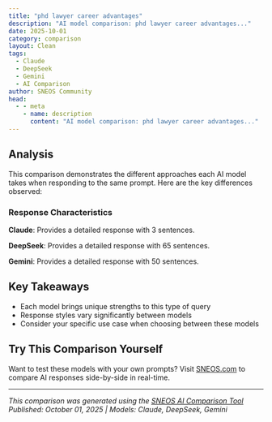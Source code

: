 ```yaml
---
title: "phd lawyer career advantages"
description: "AI model comparison: phd lawyer career advantages..."
date: 2025-10-01
category: comparison
layout: Clean
tags:
  - Claude
  - DeepSeek
  - Gemini
  - AI Comparison
author: SNEOS Community
head:
  - - meta
    - name: description
      content: "AI model comparison: phd lawyer career advantages..."
---
```


<ChatComparison
  title="phd lawyer career advantages"
  prompt="phd lawyer career advantages"
  :responses='{
    "Claude": "# PhD Lawyer Career Advantages\n\nHaving both a PhD and law degree (JD) creates unique career opportunities across multiple sectors:\n\n## **Academic \u0026 Research Careers**\n- **Law school professor** positions (PhD often required/preferred)\n- **Research institute** leadership roles\n- **Think tank** senior positions\n- Higher starting salaries and faster tenure track in academia\n- Grant writing and research funding advantages\n\n## **Specialized Legal Practice**\n- **Intellectual property law** (especially patent law with STEM PhD)\n- **Healthcare/biotech law** (with relevant PhD background)\n- **Environmental law** (with science PhD)\n- **Technology law** (with computer science/engineering PhD)\n- Command premium billing rates due to specialized expertise\n\n## **Government \u0026 Policy**\n- **Federal agency** positions (FDA, EPA, DOE, etc.)\n- **Congressional staff** or **legislative drafting** roles\n- **Judicial clerkships** (particularly competitive positions)\n- **International organizations** (UN, World Bank, etc.)\n\n## **Corporate \u0026 Consulting**\n- **C-suite positions** in relevant industries\n- **Management consulting** with specialized knowledge\n- **Corporate strategy** roles\n- **Regulatory affairs** leadership\n- Higher compensation potential due to dual expertise\n\n## **Competitive Advantages**\n- **Analytical rigor** from PhD research training\n- **Writing and communication** skills from both programs\n- **Subject matter expertise** that few lawyers possess\n- **Problem-solving methodology** from academic research\n- **Network expansion** across academic and legal communities\n\n## **Considerations**\n- Significant time investment (7-10\u002B years total)\n- High educational costs\n- May be overqualified for some positions\n- Need to clearly articulate value proposition to employers\n\nThe combination is particularly powerful in fields requiring both deep technical knowledge and legal expertise.",
    "DeepSeek": "Of course. A PhD combined with a JD (Juris Doctor) is a rare and powerful combination that opens doors to elite, specialized, and highly influential career paths. It\u0027s not for everyone, but for those with the right interests, the advantages are substantial.\n\nHere is a detailed breakdown of the career advantages of being a \u0022PhD Lawyer,\u0022 categorized by career track.\n\n### Core Intellectual \u0026 Skill-Based Advantages\n\nBefore looking at specific jobs, it\u0027s important to understand the foundational strengths this combination builds:\n\n1.  **Deep, Dual-Domain Expertise:** You don\u0027t just understand the law *about* a field (e.g., biotechnology, economics, artificial intelligence); you understand the field itself from the inside. This allows you to anticipate problems, craft more nuanced arguments, and communicate effectively with top experts.\n2.  **Superior Research and Analytical Skills:** A PhD is the pinnacle of original research. You learn to deconstruct complex problems, identify underlying assumptions, and build a rigorous, evidence-based argument. This is directly transferable to complex litigation, appellate brief writing, and policy development.\n3.  **Enhanced Credibility and Authority:** The title \u0022Dr.\u0022 and a PhD from a reputable institution immediately confer a high level of credibility. In court, before a regulatory body, or in a boardroom, your opinions on technical matters carry significantly more weight than those of a non-PhD.\n4.  **Advanced Writing and Communication Skills:** PhDs are trained to write for highly specialized, critical audiences. This translates into an exceptional ability to draft precise legal documents, scholarly articles, and explain complex topics clearly to judges and juries.\n\n---\n\n### Career Path Advantages\n\n#### 1. Academia: The Most Natural Fit\nThis is the primary destination for many PhD/JDs.\n\n*   **Law School Professor:** This is the gold standard. You are qualified to teach both the core curriculum and highly specialized seminars in your field of expertise (e.g., Law \u0026 Neuroscience, Patent Law \u0026 Biotechnology, International Economic Law). The PhD dramatically strengthens your tenure-track candidacy.\n*   **Interdisciplinary Professor/Scholar:** You can hold a joint appointment in a Law School and another department (e.g., a Medical School, Business School, Philosophy Department, or Engineering School).\n*   **Advantage:** Intellectual freedom, tenure, the ability to shape future law and policy through scholarship, and a high level of prestige.\n\n#### 2. Elite Legal Practice: The High-Income Path\nIn the private sector, your unique skills are highly valued by clients with technically complex problems.\n\n*   **Specialized Litigator:** You are the ideal lawyer for patent litigation (especially in pharma, biotech, or complex engineering), securities fraud cases requiring deep financial modeling, or environmental law cases involving complex climate science.\n*   **Appellate Attorney:** Your research and analytical skills are perfect for drafting the sophisticated legal arguments required at the appellate and Supreme Court levels.\n*   **Transactional Attorney:** In fields like mergers \u0026 acquisitions for tech companies, or structuring complex financial instruments, your deep understanding of the industry is a major asset.\n*   **Advantage:** Command a significant premium in salary (\u0022PhD bonus\u0022 at top firms), faster partnership track in a niche area, and work on the most challenging and high-stakes cases.\n\n#### 3. Government and Public Policy: The Influential Path\nYour expertise allows you to help shape the law itself.\n\n*   **Regulatory Agencies:** Be a top official or senior counsel at agencies like the **FDA** (if you have a life sciences PhD), **EPA** (environmental science), **SEC** (economics/finance), **USPTO** (any technical field), or **FTC** (economics).\n*   **Policy Advisor/Analyst:** Work for legislative bodies (e.g., Congressional committees, the Government Accountability Office) to draft legislation, analyze the impact of proposed laws, and provide expert testimony.\n*   **Judicial Clerk:** A PhD makes you an exceptionally strong candidate for clerkships, especially with appellate judges and the Supreme Court, where cases often involve complex interdisciplinary questions.\n*   **Advantage:** Direct impact on public policy, high-level government leadership opportunities, and a unique role at the intersection of science, law, and governance.\n\n#### 4. Industry and Consulting: The Strategic Path\nCorporations and consultancies need in-house experts who can navigate legal and regulatory landscapes.\n\n*   **In-House Counsel:** Go beyond basic legal advice to become a strategic partner to the R\u0026D, product development, and C-suite teams, especially in tech, pharmaceutical, and energy companies.\n*   **Management Consultant:** Advise top firms (like McKinsey, BCG) or specialized boutiques on topics like risk management, regulatory strategy, and intellectual property policy.\n*   **Chief Compliance/Privacy Officer:** Design and oversee complex compliance programs in heavily regulated industries like finance and healthcare.\n*   **Advantage:** A seat at the strategic decision-making table, often with better work-life balance than a law firm, and deep immersion in a single industry.\n\n---\n\n### Important Considerations and Potential Disadvantages\n\nIt\u0027s crucial to have a balanced view.\n\n*   **The Investment is Immense:**\n    *   **Time:** JD (3 years) \u002B PhD (5-7 years on average) = **8-10 years** of postgraduate education.\n    *   **Cost:** Law school can be enormously expensive, and while many PhDs are funded, the opportunity cost of forgoing a full-time salary for a decade is staggering.\n    *   **Mental Toll:** The sequential or simultaneous pursuit of two of the most demanding graduate degrees is intellectually and emotionally draining.\n\n*   **It Can Be \u0022Overkill\u0022:** For many standard legal careers (e.g., general practice, family law, criminal prosecution), a PhD offers little to no direct advantage and is not a worthwhile investment.\n\n*   **The \u0022Ivory Tower\u0022 Risk:** If you spend too long in academia, you may be perceived as lacking practical, real-world legal experience, which could be a slight handicap when transitioning to a firm or corporate role.\n\n*   **Finding the Right Fit:** The key is to find roles where **both** degrees are actively leveraged. The value is in the synergy, not just in having two separate credentials.\n\n### Conclusion\n\nA PhD combined with a law degree is a **powerful differentiator** that creates a \u0022category of one.\u0022 It is not a path for those seeking a straightforward legal career. However, for the intellectually curious individual who wants to operate at the very highest levels of legal theory, complex litigation, public policy, or academic scholarship, the advantages are profound. It provides a unique form of credibility, a deep analytical toolkit, and access to a rarefied set of elite careers that are simply unavailable to those with only one of the degrees.",
    "Gemini": "A PhD in law, combined with a law degree (JD or equivalent), offers a distinct set of advantages for legal careers. While not a common path, it can significantly enhance career prospects in specific areas. Here\u0027s a breakdown of those advantages:\n\n**1. Academic Career:**\n\n*   **Research \u0026 Publication:** A PhD is *essential* for pursuing a career as a law professor. It demonstrates research skills, subject matter expertise, and the ability to produce original scholarship. Law schools highly value candidates with a proven track record of publishing in peer-reviewed journals and presenting at academic conferences.\n*   **Teaching Opportunities:** A PhD qualifies you to teach advanced courses and seminars in your area of specialization.\n*   **Prestige \u0026 Credibility:** A doctorate lends significant prestige and credibility within the academic community, making you a more competitive candidate for faculty positions and tenure.\n\n**2. Legal Research \u0026 Policy Analysis:**\n\n*   **In-Depth Expertise:** The intensive research required for a PhD provides deep knowledge in a specific area of law, making you an invaluable resource for legal research and policy analysis.\n*   **Research Skills:** You develop advanced research methodologies, data analysis skills, and the ability to synthesize complex information \u2013 all crucial for policy work.\n*   **Government \u0026 Think Tanks:** PhD lawyers are well-suited for roles in government agencies (e.g., regulatory bodies, legislative committees) and think tanks, where they can contribute to policy development and analysis.\n*   **International Organizations:** Organizations like the UN, World Bank, and WTO often seek experts with PhDs to conduct research and advise on international legal issues.\n\n**3. Specialist Legal Practice:**\n\n*   **Niche Expertise:** In highly specialized fields (e.g., constitutional law, intellectual property, international law), a PhD can set you apart. You become a go-to expert for complex legal problems.\n*   **Expert Witness:** A PhD enhances credibility as an expert witness in legal cases that require in-depth knowledge of a particular legal theory or issue.\n*   **Complex Litigation:** Large law firms may value PhDs for their ability to analyze intricate legal issues and develop sophisticated legal strategies in complex litigation.\n*   **Consulting:** PhD lawyers can provide specialized legal and regulatory consulting services to businesses and organizations.\n\n**4. Career Advancement in Existing Roles:**\n\n*   **Enhanced Analytical Skills:** The rigor of PhD research sharpens critical thinking, analytical skills, and problem-solving abilities, benefiting lawyers in any field.\n*   **Increased Earning Potential:**  While not guaranteed, a PhD *can* lead to higher earning potential in certain roles, particularly in academia, specialized legal practice, and consulting.\n*   **Leadership Opportunities:**  A PhD can open doors to leadership positions in legal organizations and government agencies.\n*   **Intellectual Stimulation \u0026 Personal Fulfillment:** For those passionate about legal scholarship, a PhD provides intellectual stimulation and personal fulfillment that may be lacking in more traditional legal careers.\n\n**5. Interdisciplinary Roles:**\n\n*   **Bridge Between Law and Other Disciplines:** A PhD allows you to integrate legal expertise with knowledge from another discipline (e.g., economics, political science, sociology), opening doors to interdisciplinary research and practice.\n*   **Regulatory Compliance:**  PhD lawyers are valuable in industries where legal and regulatory compliance requires understanding of complex scientific or technological issues (e.g., pharmaceuticals, environmental regulation).\n\n**Important Considerations \u0026 Drawbacks:**\n\n*   **Time \u0026 Cost:**  A PhD is a significant investment of time and money (typically 3-5 years or more *after* a JD).\n*   **Opportunity Cost:**  During the PhD program, you\u0027re foregoing the income and career progression you would have had if you\u0027d gone directly into legal practice.\n*   **Competitive Job Market:**  The academic job market for law professors is highly competitive. Having a PhD doesn\u0027t guarantee a faculty position.\n*   **Practical Skills:** A PhD is heavily focused on research and theory. It doesn\u0027t necessarily develop the practical skills needed for everyday legal practice (e.g., client management, courtroom advocacy).\n*   **Overqualification:**  In some legal settings, a PhD may be seen as overqualification, particularly for entry-level positions in traditional legal practice.\n*   **Not a Replacement for a JD:** You still need a law degree (JD or equivalent) to practice law in most jurisdictions.  The PhD *supplements* the legal training, it doesn\u0027t replace it.\n\n**In summary:**\n\nA PhD in law is a powerful credential for certain career paths, particularly in academia, legal research, and specialized legal practice. However, it\u0027s a significant investment that should be carefully considered based on your career goals and priorities. If your aim is to be a practicing lawyer in a general area, the time and expense of a PhD may not be justified. But if you are driven by research, passionate about a particular legal area, and aspire to a career in academia or specialized legal roles, a PhD can be a highly rewarding and career-enhancing experience.\n"
  }'
  published-date="22:14"
/>

## Analysis

This comparison demonstrates the different approaches each AI model takes when responding to the same prompt. Here are the key differences observed:

### Response Characteristics

**Claude**: Provides a detailed response with 3 sentences. 

**DeepSeek**: Provides a detailed response with 65 sentences. 

**Gemini**: Provides a detailed response with 50 sentences. 

## Key Takeaways

- Each model brings unique strengths to this type of query
- Response styles vary significantly between models
- Consider your specific use case when choosing between these models

## Try This Comparison Yourself

Want to test these models with your own prompts? Visit [SNEOS.com](https://sneos.com) to compare AI responses side-by-side in real-time.

---

*This comparison was generated using the [SNEOS AI Comparison Tool](https://sneos.com)*
*Published: October 01, 2025 | Models: Claude, DeepSeek, Gemini*
